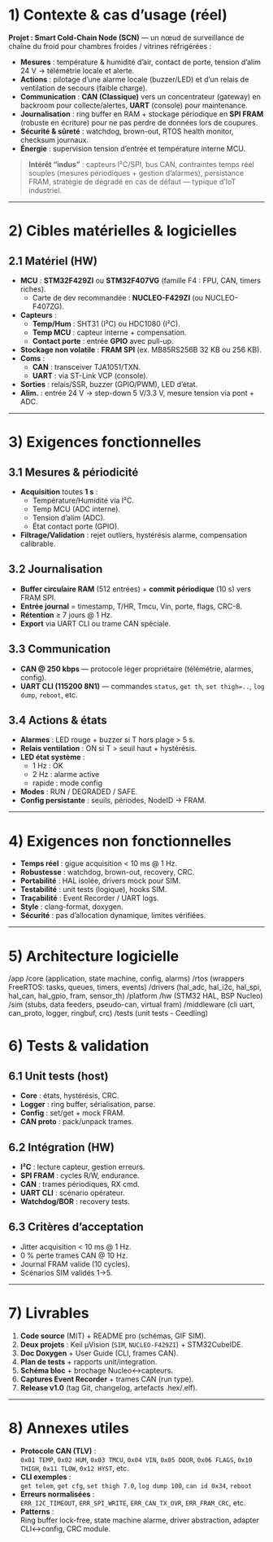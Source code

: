 # 1) Contexte & cas d’usage (réel)

**Projet : Smart Cold-Chain Node (SCN)** — un nœud de surveillance de chaîne du froid pour chambres froides / vitrines réfrigérées :

- **Mesures** : température & humidité d’air, contact de porte, tension d’alim 24 V → télémétrie locale et alerte.  
- **Actions** : pilotage d’une alarme locale (buzzer/LED) et d’un relais de ventilation de secours (faible charge).  
- **Communication** : **CAN (Classique)** vers un concentrateur (gateway) en backroom pour collecte/alertes, **UART** (console) pour maintenance.  
- **Journalisation** : ring buffer en RAM + stockage périodique en **SPI FRAM** (robuste en écriture) pour ne pas perdre de données lors de coupures.  
- **Sécurité & sûreté** : watchdog, brown-out, RTOS health monitor, checksum journaux.  
- **Énergie** : supervision tension d’entrée et température interne MCU.

> **Intérêt “indus”** : capteurs I²C/SPI, bus CAN, contraintes temps réel souples (mesures périodiques + gestion d’alarmes), persistance FRAM, stratégie de dégradé en cas de défaut — typique d’IoT industriel.

---

# 2) Cibles matérielles & logicielles

## 2.1 Matériel (HW)

- **MCU** : **STM32F429ZI** ou **STM32F407VG** (famille F4 : FPU, CAN, timers riches).  
  - Carte de dev recommandée : **NUCLEO-F429ZI** (ou NUCLEO-F407ZG).
- **Capteurs** :
  - **Temp/Hum** : SHT31 (I²C) ou HDC1080 (I²C).
  - **Temp MCU** : capteur interne + compensation.
  - **Contact porte** : entrée **GPIO** avec pull-up.
- **Stockage non volatile** : **FRAM SPI** (ex. MB85RS256B 32 KB ou 256 KB).  
- **Coms** :
  - **CAN** : transceiver TJA1051/TXN.  
  - **UART** : via ST-Link VCP (console).  
- **Sorties** : relais/SSR, buzzer (GPIO/PWM), LED d’état.  
- **Alim.** : entrée 24 V → step-down 5 V/3.3 V, mesure tension via pont + ADC.

---

# 3) Exigences fonctionnelles

## 3.1 Mesures & périodicité

- **Acquisition** toutes **1 s** :
  - Température/Humidité via I²C.  
  - Temp MCU (ADC interne).  
  - Tension d’alim (ADC).  
  - État contact porte (GPIO).  
- **Filtrage/Validation** : rejet outliers, hystérésis alarme, compensation calibrable.  

## 3.2 Journalisation

- **Buffer circulaire RAM** (512 entrées) + **commit périodique** (10 s) vers FRAM SPI.  
- **Entrée journal** = timestamp, T/HR, Tmcu, Vin, porte, flags, CRC-8.  
- **Rétention** ≥ 7 jours @ 1 Hz.  
- **Export** via UART CLI ou trame CAN spéciale.

## 3.3 Communication

- **CAN @ 250 kbps** — protocole léger propriétaire (télémétrie, alarmes, config).  
- **UART CLI (115200 8N1)** — commandes `status`, `get th`, `set thigh=..`, `log dump`, `reboot`, etc.

## 3.4 Actions & états

- **Alarmes** : LED rouge + buzzer si T hors plage > 5 s.  
- **Relais ventilation** : ON si T > seuil haut + hystérésis.  
- **LED état système** :  
  - 1 Hz : OK  
  - 2 Hz : alarme active  
  - rapide : mode config  
- **Modes** : RUN / DEGRADED / SAFE.  
- **Config persistante** : seuils, périodes, NodeID → FRAM.

---

# 4) Exigences non fonctionnelles

- **Temps réel** : gigue acquisition < 10 ms @ 1 Hz.  
- **Robustesse** : watchdog, brown-out, recovery, CRC.  
- **Portabilité** : HAL isolée, drivers mock pour SIM.  
- **Testabilité** : unit tests (logique), hooks SIM.  
- **Traçabilité** : Event Recorder / UART logs.  
- **Style** : clang-format, doxygen.  
- **Sécurité** : pas d’allocation dynamique, limites vérifiées.

---

# 5) Architecture logicielle
/app
/core (application, state machine, config, alarms)
/rtos (wrappers FreeRTOS: tasks, queues, timers, events)
/drivers (hal_adc, hal_i2c, hal_spi, hal_can, hal_gpio, fram, sensor_th)
/platform
/hw (STM32 HAL, BSP Nucleo)
/sim (stubs, data feeders, pseudo-can, virtual fram)
/middleware (cli uart, can_proto, logger, ringbuf, crc)
/tests (unit tests - Ceedling)

# 6) Tests & validation

## 6.1 Unit tests (host)

- **Core** : états, hystérésis, CRC.  
- **Logger** : ring buffer, sérialisation, parse.  
- **Config** : set/get + mock FRAM.  
- **CAN proto** : pack/unpack trames.

## 6.2 Intégration (HW)

- **I²C** : lecture capteur, gestion erreurs.  
- **SPI FRAM** : cycles R/W, endurance.  
- **CAN** : trames périodiques, RX cmd.  
- **UART CLI** : scénario opérateur.  
- **Watchdog/BOR** : recovery tests.

## 6.3 Critères d’acceptation

- Jitter acquisition < 10 ms @ 1 Hz.  
- 0 % perte trames CAN @ 10 Hz.  
- Journal FRAM valide (10 cycles).  
- Scénarios SIM validés 1→5.

---

# 7) Livrables

1. **Code source** (MIT) + README pro (schémas, GIF SIM).  
2. **Deux projets** : Keil µVision (`SIM`, `NUCLEO-F429ZI`) + STM32CubeIDE.  
3. **Doc Doxygen** + User Guide (CLI, frames CAN).  
4. **Plan de tests** + rapports unit/integration.  
5. **Schéma bloc** + brochage Nucleo↔capteurs.  
6. **Captures Event Recorder** + trames CAN (run type).  
7. **Release v1.0** (tag Git, changelog, artefacts .hex/.elf).

---

# 8) Annexes utiles

- **Protocole CAN (TLV)** :  
  `0x01 TEMP`, `0x02 HUM`, `0x03 TMCU`, `0x04 VIN`, `0x05 DOOR`, `0x06 FLAGS`, `0x10 THIGH`, `0x11 TLOW`, `0x12 HYST`, etc.
- **CLI exemples** :  
  `get telem`, `get cfg`, `set thigh 7.0`, `log dump 100`, `can id 0x34`, `reboot`
- **Erreurs normalisées** :  
  `ERR_I2C_TIMEOUT`, `ERR_SPI_WRITE`, `ERR_CAN_TX_OVR`, `ERR_FRAM_CRC`, etc.
- **Patterns** :  
  Ring buffer lock-free, state machine alarme, driver abstraction, adapter CLI↔config, CRC module.

